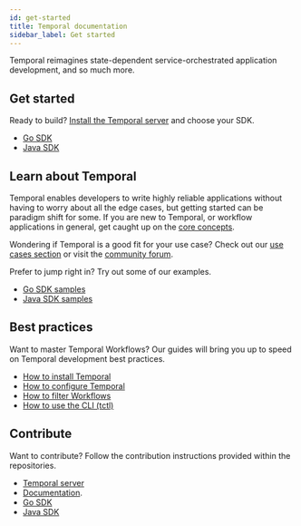 ```yaml
---
id: get-started
title: Temporal documentation
sidebar_label: Get started
---
```


Temporal reimagines state-dependent service-orchestrated application development, and so much more.

## Get started

Ready to build? [Install the Temporal server](/docs/install-temporal-server) and choose your SDK.

- [Go SDK](/docs/go-quick-start)
- [Java SDK](/docs/java-quick-start)

## Learn about Temporal

Temporal enables developers to write highly reliable applications without having to worry about all the edge cases, but getting started can be paradigm shift for some. If you are new to Temporal, or workflow applications in general, get caught up on the [core concepts](/docs/overview).

Wondering if Temporal is a good fit for your use case? Check out our [use cases section](/docs/use-cases-orchestration) or visit the [community forum](https://community.temporal.io/tag/use-case-validation).

Prefer to jump right in? Try out some of our examples.

- [Go SDK samples](https://github.com/temporalio/go-samples)
- [Java SDK samples](https://github.com/temporalio/java-samples)

## Best practices

Want to master Temporal Workflows? Our guides will bring you up to speed on Temporal development best practices.

- [How to install Temporal](/docs/install-temporal-server)
- [How to configure Temporal](/docs/configure-temporal-server)
- [How to filter Workflows](/docs/filter-workflows)
- [How to use the CLI (tctl)](/docs/tctl)

## Contribute

Want to contribute? Follow the contribution instructions provided within the repositories.

- [Temporal server](https://github.com/temporalio/temporal/blob/master/CONTRIBUTING.md)
- [Documentation](https://github.com/temporalio/documentation-legacy/blob/master/README.md).
- [Go SDK](https://github.com/temporalio/go-sdk/blob/master/CONTRIBUTING.md)
- [Java SDK](https://github.com/temporalio/java-sdk/blob/master/CONTRIBUTING.md)
